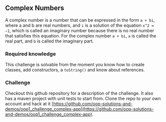 ## Complex Numbers

A complex number is a number that can be expressed in the form `a + bi`, where a and b are real numbers, and `i` is a solution of the equation `x^2 = −1`, which is called an imaginary number because there is no real number that satisfies this equation. For the complex number `a + bi`, `a` is called the real part, and `b` is called the imaginary part.

### Required knowledge

This challenge is solvable from the moment you know how to create classes, add constructors, a `toString()` and know about references.

### Challenge

Checkout this github repository for a description of the challenge. It also has a maven project with unit tests to start from. Clone the repo to your own account and hack at it [https://github.com/oop-solutions-and-demos/oop1_challenge_complex-app](https://github.com/oop-solutions-and-demos/oop1_challenge_complex-app).
